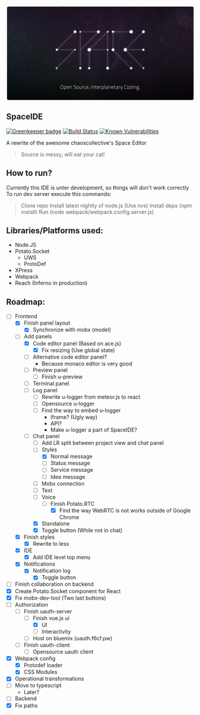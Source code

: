 <p align="center">
  <img src="./frontend/assets/images/OS_IP_C.png" alt="SpaceIDE Logo"/>
</p>

SpaceIDE
--------

[![Greenkeeper badge](https://badges.greenkeeper.io/Creeplays/SpaceIDE.svg)](https://greenkeeper.io/)
[![Build Status](https://travis-ci.org/Creeplays/SpaceIDE.svg?branch=master)](https://travis-ci.org/Creeplays/SpaceIDE)
[![Known Vulnerabilities](https://snyk.io/test/github/creeplays/spaceide/badge.svg)](https://snyk.io/test/github/creeplays/spaceide)

A rewrite of the awesome chaoscollective's Space Editor
> Source is messy, will eat your cat!

How to run?
-----------
Currently this IDE is unter development, so things will don't work correctly
To run dev server execute this commands:
> Clone repo
> Install latest nightly of node.js (Use nvs)
> Install deps (npm install)
> Run (node webpack/webpack.config.server.js)

Libraries/Platforms used:
-------------------------
 - Node.JS
 - Potato.Socket
    - UWS
    - ProtoDef
 - XPress
 - Webpack
 - Reach (Inferno in production)
 

Roadmap:
--------
 - [ ] Frontend
     - [X] Finish panel layout
        - [X] Synchronize with mobx (model)
     - [ ] Add panels
        - [X] Code editor panel (Based on ace.js)
            - [X] Fix resizing (Use global state)
        - [ ] Alternative code editor panel?
            - Because monaco editor is very good
        - [ ] Preview panel 
            - [ ] Finish u-preview
        - [ ] Terminal panel
        - [ ] Log panel
            - [ ] Rewrite u-logger from meteor.js to react
            - [ ] Opensource u-logger
            - [ ] Find the way to embed u-logger
                - Iframe? (Ugly way)
                - API?
                - Make u-logger a part of SpaceIDE?
        - [ ] Chat panel
            - [ ] Add LR split between project view and chat panel
            - [ ] Styles
                - [X] Normal message
                - [ ] Status message
                - [ ] Service message
                - [ ] Idea message
            - [ ] Mobx connection
            - [ ] Text
            - [ ] Voice
                - [ ] Finish Potato.RTC
                    - [X] Find the way WebRTC is not works outside of Google Chrome
            - [X] Standalone
            - [X] Toggle button (While not in chat)
     - [X] Finish styles
        - [X] Rewrite to less
     - [X] IDE
        - [X] Add IDE level top menu
     - [X] Notifications
        - [X] Notification log
            - [X] Toggle button
 - [ ] Finish collaboration on backend 
 - [X] Create Potato.Socket component for React
 - [X] Fix mobx-dev-tool (Two last buttons)
 - [ ] Authorization
    - [ ] Finish uauth-server
        - [ ] Finish vue.js ui
            - [X] UI
            - [ ] Interactivity
        - [ ] Host on bluemix (uauth.f6cf.pw)
    - [ ] Finish uauth-client
        - [ ] Opensource uauth client
 - [X] Webpack config
    - [X] Protodef loader
    - [X] CSS Modules
 - [X] Operational transformations
 - [ ] Move to typescript
    - Later?
 - [ ] Backend
 - [X] Fix paths
